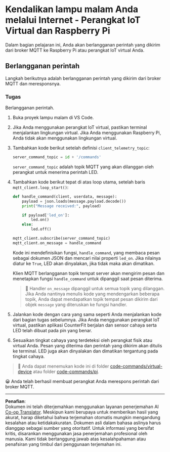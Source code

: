 <!--
CO_OP_TRANSLATOR_METADATA:
{
  "original_hash": "c527ce85d69b1a3875366ec61cbed8aa",
  "translation_date": "2025-08-28T00:26:06+00:00",
  "source_file": "1-getting-started/lessons/4-connect-internet/single-board-computer-commands.md",
  "language_code": "id"
}
-->
# Kendalikan lampu malam Anda melalui Internet - Perangkat IoT Virtual dan Raspberry Pi

Dalam bagian pelajaran ini, Anda akan berlangganan perintah yang dikirim dari broker MQTT ke Raspberry Pi atau perangkat IoT virtual Anda.

## Berlangganan perintah

Langkah berikutnya adalah berlangganan perintah yang dikirim dari broker MQTT dan meresponsnya.

### Tugas

Berlangganan perintah.

1. Buka proyek lampu malam di VS Code.

1. Jika Anda menggunakan perangkat IoT virtual, pastikan terminal menjalankan lingkungan virtual. Jika Anda menggunakan Raspberry Pi, Anda tidak akan menggunakan lingkungan virtual.

1. Tambahkan kode berikut setelah definisi `client_telemetry_topic`:

    ```python
    server_command_topic = id + '/commands'
    ```

    `server_command_topic` adalah topik MQTT yang akan dilanggan oleh perangkat untuk menerima perintah LED.

1. Tambahkan kode berikut tepat di atas loop utama, setelah baris `mqtt_client.loop_start()`:

    ```python
    def handle_command(client, userdata, message):
        payload = json.loads(message.payload.decode())
        print("Message received:", payload)
    
        if payload['led_on']:
            led.on()
        else:
            led.off()
    
    mqtt_client.subscribe(server_command_topic)
    mqtt_client.on_message = handle_command
    ```

    Kode ini mendefinisikan fungsi, `handle_command`, yang membaca pesan sebagai dokumen JSON dan mencari nilai properti `led_on`. Jika nilainya diatur ke `True`, LED akan dinyalakan, jika tidak maka akan dimatikan.

    Klien MQTT berlangganan topik tempat server akan mengirim pesan dan menetapkan fungsi `handle_command` untuk dipanggil saat pesan diterima.

    > 💁 Handler `on_message` dipanggil untuk semua topik yang dilanggan. Jika Anda nantinya menulis kode yang mendengarkan beberapa topik, Anda dapat mendapatkan topik tempat pesan dikirim dari objek `message` yang diteruskan ke fungsi handler.

1. Jalankan kode dengan cara yang sama seperti Anda menjalankan kode dari bagian tugas sebelumnya. Jika Anda menggunakan perangkat IoT virtual, pastikan aplikasi CounterFit berjalan dan sensor cahaya serta LED telah dibuat pada pin yang benar.

1. Sesuaikan tingkat cahaya yang terdeteksi oleh perangkat fisik atau virtual Anda. Pesan yang diterima dan perintah yang dikirim akan ditulis ke terminal. LED juga akan dinyalakan dan dimatikan tergantung pada tingkat cahaya.

> 💁 Anda dapat menemukan kode ini di folder [code-commands/virtual-device](../../../../../1-getting-started/lessons/4-connect-internet/code-commands/virtual-device) atau folder [code-commands/pi](../../../../../1-getting-started/lessons/4-connect-internet/code-commands/pi).

😀 Anda telah berhasil membuat perangkat Anda merespons perintah dari broker MQTT.

---

**Penafian**:  
Dokumen ini telah diterjemahkan menggunakan layanan penerjemahan AI [Co-op Translator](https://github.com/Azure/co-op-translator). Meskipun kami berupaya untuk memberikan hasil yang akurat, harap diketahui bahwa terjemahan otomatis mungkin mengandung kesalahan atau ketidakakuratan. Dokumen asli dalam bahasa aslinya harus dianggap sebagai sumber yang otoritatif. Untuk informasi yang bersifat kritis, disarankan menggunakan jasa penerjemahan profesional oleh manusia. Kami tidak bertanggung jawab atas kesalahpahaman atau penafsiran yang timbul dari penggunaan terjemahan ini.